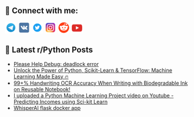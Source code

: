 ## 🔎 Connect with me:
[<img src="https://github.com/bullbesh/bullbesh/blob/main/images/Telegram.png" width="32" height="32" />](https://t.me/bullbesh)
[<img src="https://github.com/bullbesh/bullbesh/blob/main/images/VK.png" width="32" height="32" />](https://vk.com/bullbesh)
[<img src="https://github.com/bullbesh/bullbesh/blob/main/images/Twitter.png" width="32" height="32" />](https://twitter.com/bullbesh1)
[<img src="https://github.com/bullbesh/bullbesh/blob/main/images/Instagram.png" width="32" height="32" />](https://www.instagram.com/bullbesh)
[<img src="https://github.com/bullbesh/bullbesh/blob/main/images/Reddit.png" width="32" height="32" />](https://www.reddit.com/user/bullbesh)
[<img src="https://github.com/bullbesh/bullbesh/blob/main/images/YouTube.png" width="32" height="32" />](https://www.youtube.com/channel/UCtfjRs6uzgq5mfm8S06WTcg)

## 📕 Latest r/Python Posts
<!-- BLOG-POST-LIST:START -->
- [Please Help Debug: deadlock error](https://www.reddit.com/r/Python/comments/12ypl55/please_help_debug_deadlock_error/)
- [Unlock the Power of Python, Scikit-Learn &amp; TensorFlow: Machine Learning Made Easy 🔥](https://www.reddit.com/r/Python/comments/12ypg7u/unlock_the_power_of_python_scikitlearn_tensorflow/)
- [99+% Handwriting OCR Accuracy When Writing with Biodegradable Ink on Reusable Notebook!](https://www.reddit.com/r/Python/comments/12yok5u/99_handwriting_ocr_accuracy_when_writing_with/)
- [I uploaded a Python Machine Learning Project video on Youtube - Predicting Incomes using Sci-kit Learn](https://www.reddit.com/r/Python/comments/12yo1kr/i_uploaded_a_python_machine_learning_project/)
- [WhisperAI flask docker app](https://www.reddit.com/r/Python/comments/12yngpa/whisperai_flask_docker_app/)
<!-- BLOG-POST-LIST:END -->
